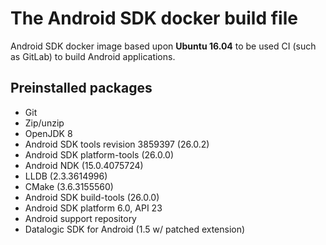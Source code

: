 # The Android SDK docker build file

Android SDK docker image based upon **Ubuntu 16.04** to be used CI (such as GitLab) to build Android applications.

## Preinstalled packages
- Git
- Zip/unzip
- OpenJDK 8
- Android SDK tools revision 3859397 (26.0.2)
- Android SDK platform-tools (26.0.0)
- Android NDK (15.0.4075724)
- LLDB (2.3.3614996)
- CMake (3.6.3155560)
- Android SDK build-tools (26.0.0)
- Android SDK platform 6.0, API 23
- Android support repository
- Datalogic SDK for Android (1.5 w/ patched extension)
